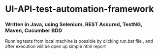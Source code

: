 # UI-API-test-automation-framework
<h3>Written in Java, using Selenium, REST Assured, TestNG, Maven, Cucumber BDD</h3>
<p>Running tests from local machine is possible by clicking run.bat file , and after execution will be open up simple html report</p>
